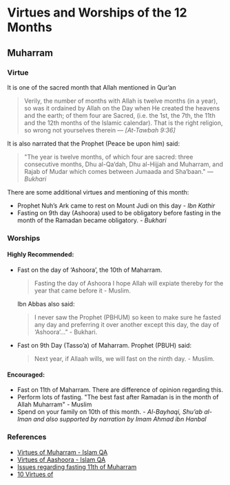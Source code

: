 # Virtues and Worships of the 12 Months
## Muharram

### Virtue
It is one of the sacred month that Allah mentioned in Qur’an
> Verily, the number of months with Allah is twelve months (in a year), so was it ordained by Allah on the Day when He created the heavens and the earth; of them four are Sacred, (i.e. the 1st, the 7th, the 11th and the 12th months of the Islamic calendar). That is the right religion, so wrong not yourselves therein 
> &mdash; <cite>[At-Tawbah 9:36]</cite>

It is also narrated that the Prophet (Peace be upon him) said:
> "The year is twelve months, of which four are sacred: three consecutive months, Dhu al-Qa‘dah, Dhu al-Hijjah and Muharram, and Rajab of Mudar which comes between Jumaada and Sha‘baan."
> &mdash; <cite>Bukhari</cite>

There are some additional virtues and mentioning of this month:
- Prophet Nuh’s Ark came to rest on Mount Judi on this day <cite>- Ibn Kathir</cite>
- Fasting on 9th day (Ashoora) used to be obligatory before fasting in the month of the Ramadan became obligatory. <cite>- Bukhari<cite>
  

### Worships
#### Highly Recommended:
- Fast on the day of ‘Ashoora’, the 10th of Maharram.  
  > Fasting the day of Ashoora I hope Allah will expiate thereby for the year that came before it - Muslim.  
  >
  Ibn Abbas also said: 
  > I never saw the Prophet (PBHUM) so keen to make sure he fasted any day and preferring it over another except this day, the  day of ‘Ashoora’…” - Bukhari.
 
- Fast on 9th Day (Tasso’a) of Maharram.  Prophet (PBUH) said: 
  > Next year, if Allaah wills, we will fast on the ninth day. - Muslim.

#### Encouraged:
- Fast on 11th of Maharram.  There are difference of opinion regarding this.
- Perform lots of fasting.  "The best fast after Ramadan is in the month of Allah Muharram" - Muslim
- Spend on your family on 10th of this month. <cite>- Al-Bayhaqi, Shu’ab al-Iman and also supported by narration by Imam Ahmad ibn Hanbal</cite>
### References
- [Virtues of Muharram - Islam QA](https://islamqa.info/en/204142)
- [Virtues of Aashoora - Islam QA](https://islamqa.info/en/21775)
- [Issues regarding fasting 11th of Muharram](https://islamqa.info/en/128423)
- [10 Virtues of](https://ilmfeed.com/10-virtues-of-the-10th-of-muharram-day-of-ashura/)
